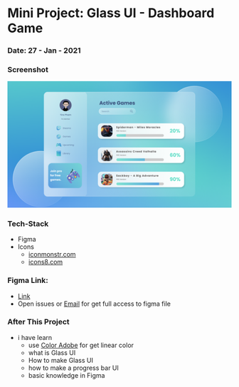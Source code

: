 # Mini Project: Glass UI - Dashboard Game

### Date: 27 - Jan - 2021

### Screenshot

<img src="./template-project-img.png" alt="screenshot"/>

### Tech-Stack

- Figma
- Icons
  - [iconmonstr.com](https://iconmonstr.com/)
  - [icons8.com](https://icons8.com/)

### Figma Link:

- [Link](https://www.figma.com/file/LVQjL15BxwzrdrDz9d71GL/Daily-UI-5-Glass-UI?node-id=1%3A2)
- Open issues or <a href="mailto:tinphamvan123@gmail.com"> Email</a> for get full access to figma file

### After This Project

- i have learn
  - use [Color Adobe](https://color.adobe.com/create/color-wheel) for get linear color
  - what is Glass UI
  - How to make Glass UI
  - how to make a progress bar UI
  - basic knowledge in Figma
